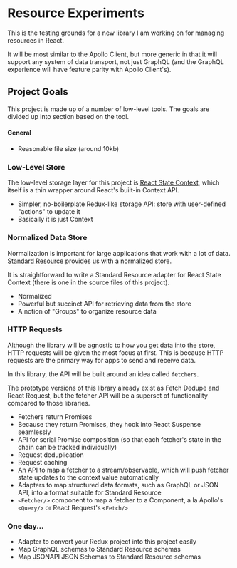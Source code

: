 # Resource Experiments

This is the testing grounds for a new library I am working on for managing resources in React.

It will be most similar to the Apollo Client, but more generic in that it will support any system of data transport,
not just GraphQL (and the GraphQL experience will have feature parity with Apollo Client's).

## Project Goals

This project is made up of a number of low-level tools. The goals are divided up into section based on the tool.

#### General

* Reasonable file size (around 10kb)

### Low-Level Store

The low-level storage layer for this project is [React State Context](https://github.com/jamesplease/react-state-context), which
itself is a thin wrapper around React's built-in Context API.

* Simpler, no-boilerplate Redux-like storage API: store with user-defined "actions" to update it
* Basically it is just Context

### Normalized Data Store

Normalization is important for large applications that work with a lot of data. [Standard Resource](https://github.com/jamesplease/standard-resource)
provides us with a normalized store.

It is straightforward to write a Standard Resource adapter for React State Context (there is one in the source files of this project).

* Normalized
* Powerful but succinct API for retrieving data from the store
* A notion of "Groups" to organize resource data

### HTTP Requests

Although the library will be agnostic to how you get data into the store, HTTP requests will be given the most focus at first.
This is because HTTP requests are the primary way for apps to send and receive data.

In this library, the API will be built around an idea called `fetchers`.

The prototype versions of this library already exist as Fetch Dedupe and React Request, but the fetcher API will be
a superset of functionality compared to those libraries.

* Fetchers return Promises
* Because they return Promises, they hook into React Suspense seamlessly
* API for serial Promise composition (so that each fetcher's state in the chain can be tracked individually)
* Request deduplication
* Request caching
* An API to map a fetcher to a stream/observable, which will push fetcher state updates to the context value automatically
* Adapters to map structured data formats, such as GraphQL or JSON API, into a format suitable for Standard Resource
* `<Fetcher/>` component to map a fetcher to a Component, a la Apollo's `<Query/>` or React Request's `<Fetch/>`

### One day...

* Adapter to convert your Redux project into this project easily
* Map GraphQL schemas to Standard Resource schemas
* Map JSONAPI JSON Schemas to Standard Resource schemas
